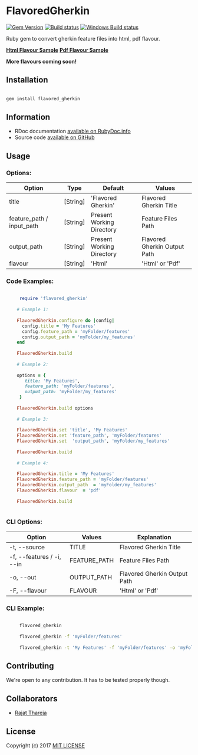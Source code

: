 # FlavoredGherkin

[![Gem Version](https://badge.fury.io/rb/flavored_gherkin.svg)](https://badge.fury.io/rb/flavored_gherkin)
[![Build status](https://travis-ci.org/rajatthareja/FlavoredGherkin.svg?branch=master)](https://travis-ci.org/rajatthareja/FlavoredGherkin)
[![Windows Build status](https://ci.appveyor.com/api/projects/status/agvyur7bg5ul1444/branch/master?svg=true)](https://ci.appveyor.com/project/rajatthareja/flavoredgherkin)
 

Ruby gem to convert gherkin feature files into html, pdf flavour.

**[Html Flavour Sample](http://flavoredgherkin.rajatthareja.com/sample/Flavored_Gherkin_Sample.html)**
**[Pdf Flavour Sample](http://flavoredgherkin.rajatthareja.com/sample/Flavored_Gherkin_Sample.pdf)**

**More flavours coming soon!**

## Installation

```bash

gem install flavored_gherkin

```

## Information

* RDoc documentation [available on RubyDoc.info](http://www.rubydoc.info/gems/flavored_gherkin)
* Source code [available on GitHub](http://github.com/rajatthareja/FlavoredGherkin)

## Usage

### Options:

| Option                    | Type        | Default                    | Values                        |
|---------------------------|-------------|----------------------------|-------------------------------|
| title                     | [String]    | 'Flavored Gherkin'         | Flavored Gherkin Title        |
| feature_path / input_path | [String]    | Present Working Directory  | Feature Files Path            |
| output_path               | [String]    | Present Working Directory  | Flavored Gherkin Output Path  |
| flavour                   | [String]    | 'Html'                     | 'Html' or 'Pdf'               |

### Code Examples:

```ruby

     require 'flavored_gherkin'
    
    # Example 1:
    
    FlavoredGherkin.configure do |config|
      config.title = 'My Features'
      config.feature_path = 'myFolder/features'
      config.output_path = 'myFolder/my_features'
    end
    
    FlavoredGherkin.build
    
    # Example 2:
    
    options = {
       title: 'My Features',
       feature_path: 'myFolder/features',
       output_path: 'myFolder/my_features'
     }
    
    FlavoredGherkin.build options
        
    # Example 3:
    
    FlavoredGherkin.set 'title', 'My Features'
    FlavoredGherkin.set 'feature_path', 'myFolder/features'
    FlavoredGherkin.set  'output_path', 'myFolder/my_features'
    
    FlavoredGherkin.build
    
    # Example 4:
    
    FlavoredGherkin.title = 'My Features'
    FlavoredGherkin.feature_path = 'myFolder/features'
    FlavoredGherkin.output_path  = 'myFolder/my_features'
    FlavoredGherkin.flavour  = 'pdf'
    
    FlavoredGherkin.build
                
```

### CLI Options:

| Option                     | Values        | Explanation                    |
|----------------------------|---------------|--------------------------------|
| -t, --source               | TITLE         | Flavored Gherkin Title         |
| -f, --features / -i, --in  | FEATURE_PATH  | Feature Files Path             |
| -o, --out                  | OUTPUT_PATH   | Flavored Gherkin Output Path   |
| -F, --flavour              | FLAVOUR       | 'Html' or 'Pdf'                |

### CLI Example:

```bash

     flavored_gherkin
     
     flavored_gherkin -f 'myFolder/features'
     
     flavored_gherkin -t 'My Features' -f 'myFolder/features' -o 'myFolder/my_features'

```

## Contributing

We're open to any contribution. It has to be tested properly though.

## Collaborators

* [Rajat Thareja](http://rajatthareja.com)

## License

Copyright (c) 2017 [MIT LICENSE](LICENSE)
